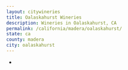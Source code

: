 ```yaml
---
layout: citywineries
title: Oalaskahurst Wineries
description: Wineries in Oalaskahurst, CA
permalink: /california/madera/oalaskahurst/
state: ca
county: madera
city: oalaskahurst
---
```

-
